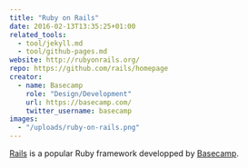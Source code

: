 ```yaml
---
title: "Ruby on Rails"
date: 2016-02-13T13:35:25+01:00
related_tools:
  - tool/jekyll.md
  - tool/github-pages.md
website: http://rubyonrails.org/
repo: https://github.com/rails/homepage
creator:
  - name: Basecamp
    role: "Design/Development"
    url: https://basecamp.com/
    twitter_username: basecamp
images:
  - "/uploads/ruby-on-rails.png"
---
```


[Rails](http://rubyonrails.org/) is a popular Ruby framework developped by [Basecamp](https://basecamp.com/).

